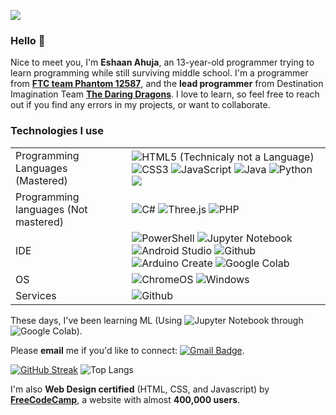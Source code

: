 ![](http://github-profile-summary-cards.vercel.app/api/cards/profile-details?username=ahujaesh&theme=transparent)


### Hello 👋
Nice to meet you, I'm **Eshaan Ahuja**, an 13-year-old programmer trying to learn programming while still surviving middle school. I'm a programmer from [**FTC team Phantom 12587**](https://phantom12857.com), and the **lead programmer** from Destination Imagination Team [**The Daring Dragons**](https://ahujaesh.github.io). I love to learn, so feel free to reach out if you find any errors in my projects, or want to collaborate.
 
### Technologies I use
|||
| ------------- | ------------- |
| Programming Languages (Mastered) |  ![HTML5](https://img.shields.io/badge/html5-%23E34F26.svg?style=plastic&logo=html5&logoColor=white) (Technicaly not a Language) ![CSS3](https://img.shields.io/badge/css3-%231572B6.svg?style=plastic&logo=css3&logoColor=white) ![JavaScript](https://img.shields.io/badge/javascript-%23323330.svg?style=plastic&logo=javascript&logoColor=%23F7DF1E) ![Java](https://img.shields.io/badge/java-%23ED8B00.svg?style=plastic&logo=openjdk&logoColor=white) ![Python](https://img.shields.io/badge/python-3670A0?style=plastic&logo=python&logoColor=ffdd54) <img src="https://img.shields.io/badge/-.INO_(Arduino%20code)-blue.svg?style=plastic&logo=arduino">|
| Programming languages (Not mastered) |![C#](https://img.shields.io/badge/c%23-%23239120.svg?style=plastic&logo=csharp&logoColor=white) ![Three.js](https://img.shields.io/badge/Three.js-000000?logo=Three.js&logoColor=white&style=plastic) ![PHP](https://img.shields.io/badge/php-%23777BB4.svg?style=plastic&logo=php&logoColor=white)|
| IDE | ![PowerShell](https://img.shields.io/badge/PowerShell-%235391FE.svg?style=plastic&logo=powershell&logoColor=white) ![Jupyter Notebook](https://img.shields.io/badge/Jupyter_Notebook-%23FA0F00.svg?style=plastic&logo=jupyter&logoColor=white) ![Android Studio](https://img.shields.io/badge/Android%20Studio-3DDC84?logo=androidstudio&logoColor=white&style=plastic) ![Github](https://img.shields.io/badge/GitHub-black?logo=github&logoColor=white&style=plastic) ![Arduino Create](https://img.shields.io/badge/Arduino%20Create-00979c?logo=arduino&logoColor=white&style=plastic) ![Google Colab](https://img.shields.io/badge/Google_Colab-orange?style=plastic&logo=google&logoColor=white)|
| OS | ![ChromeOS](https://img.shields.io/badge/ChromeOS-black?logo=google&logoColor=white&style=plastic) ![Windows](https://img.shields.io/badge/Windows-black?logo=windows&style=plastic)|
| Services | ![Github](https://img.shields.io/badge/GitHub-black?logo=github&logoColor=white&style=plastic) |



These days, I've been learning ML (Using ![Jupyter Notebook](https://img.shields.io/badge/Jupyter_Notebook-%23FA0F00.svg?style=plastic&logo=jupyter&logoColor=white) through ![Google Colab](https://img.shields.io/badge/Google_Colab-orange?style=plastic&logo=google&logoColor=white)).

 Please **email** me if you'd like to connect: [![Gmail Badge](https://img.shields.io/badge/-Gmail-c14438?style=flat-square&logo=Gmail&logoColor=white&link=mailto:ahuja.eshaan0@gmail.com&style=plastic)](mailto:ahuja.eshaan0@gmail.com).
 
[![GitHub Streak](https://streak-stats.demolab.com?user=ahujaesh&mode=weekly&card_width=150&hide_total_contributions=true&hide_longest_streak=true&theme=transparent)](https://git.io/streak-stats)
![Top Langs](https://github-readme-stats.vercel.app/api/top-langs/?username=ahujaesh&layout=compact&theme=transparent)

   I'm also **Web Design certified** (HTML, CSS, and Javascript) by [**FreeCodeCamp**](https://www.freecodecamp.org/), a website with almost **400,000 users**.
